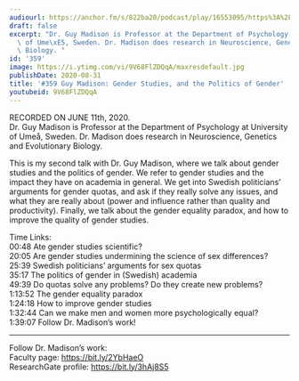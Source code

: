 ```yaml
---
audiourl: https://anchor.fm/s/822ba20/podcast/play/16553095/https%3A%2F%2Fd3ctxlq1ktw2nl.cloudfront.net%2Fstaging%2F2020-6-14%2F94ea8337-d512-f80f-fade-312dd860f3ea.m4a
draft: false
excerpt: "Dr. Guy Madison is Professor at the Department of Psychology at University\
  \ of Ume\xE5, Sweden. Dr. Madison does research in Neuroscience, Genetics and Evolutionary\
  \ Biology. "
id: '359'
image: https://i.ytimg.com/vi/9V68FlZDQqA/maxresdefault.jpg
publishDate: 2020-08-31
title: '#359 Guy Madison: Gender Studies, and the Politics of Gender'
youtubeid: 9V68FlZDQqA
---
```

<div class="timelinks">

RECORDED ON JUNE 11th, 2020.  
Dr. Guy Madison is Professor at the Department of Psychology at University of Umeå, Sweden. Dr. Madison does research in Neuroscience, Genetics and Evolutionary Biology. 

This is my second talk with Dr. Guy Madison, where we talk about gender studies and the politics of gender. We refer to gender studies and the impact they have on academia in general. We get into Swedish politicians’ arguments for gender quotas, and ask if they really solve any issues, and what they are really about (power and influence rather than quality and productivity). Finally, we talk about the gender equality paradox, and how to improve the quality of gender studies.

Time Links:  
<time>00:48</time> Ate gender studies scientific?  
<time>20:05</time> Are gender studies undermining the science of sex differences?  
<time>25:39</time> Swedish politicians’ arguments for sex quotas  
<time>35:17</time> The politics of gender in (Swedish) academia  
<time>49:39</time> Do quotas solve any problems? Do they create new problems?  
<time>1:13:52</time> The gender equality paradox  
<time>1:24:18</time> How to improve gender studies  
<time>1:32:44</time> Can we make men and women more psychologically equal?  
<time>1:39:07</time> Follow Dr. Madison’s work!

---

Follow Dr. Madison’s work:  
Faculty page: https://bit.ly/2YbHaeO  
ResearchGate profile: https://bit.ly/3hAj8S5
</div>

